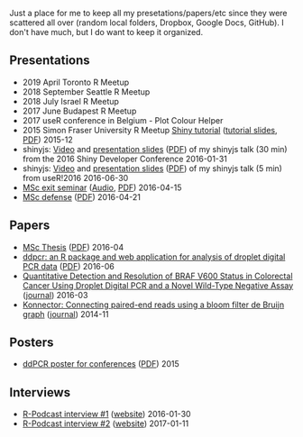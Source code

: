 Just a place for me to keep all my presetations/papers/etc since they were scattered all over (random local folders, Dropbox, Google Docs, GitHub). I don't have much, but I do want to keep it organized.

## Presentations

- 2019 April Toronto R Meetup
- 2018 September Seattle R Meetup
- 2018 July Israel R Meetup
- 2017 June Budapest R Meetup
- 2017 useR conference in Belgium - Plot Colour Helper
- 2015 Simon Fraser University R Meetup [Shiny tutorial](http://deanattali.com/blog/building-shiny-apps-tutorial/) ([tutorial slides](http://bit.ly/shiny-tutorial-slides), [PDF](./2015-12_Building-Shiny-apps-tutorial.pdf)) 2015-12
- shinyjs: [Video](http://deanattali.com/shinyjs-shinydevcon-2016/) and [presentation slides](http://bit.ly/shinyjs-slides) ([PDF](./2016-01-31_shinyjs-shiny-devcon.pdf)) of my shinyjs talk (30 min) from the 2016 Shiny Developer Conference 2016-01-31
- shinyjs: [Video](http://deanattali.com/shinyjs-user-2016/) and [presentation slides](http://bit.ly/shinyjs-slides-useR2016) ([PDF](./2016-06-30_shinyjs-user2016.pdf)) of my shinyjs talk (5 min) from useR!2016 2016-06-30
- [MSc exit seminar](http://bit.ly/msc-exit-seminar) ([Audio](./2016-04-15_MSc-exit-seminar.mp3), [PDF](./2016-04-15_MSc-exit-seminar.pdf)) 2016-04-15
- [MSc defense](http://bit.ly/msc-defense) ([PDF](./2016-04-21_MSc-defense.pdf)) 2016-04-21


## Papers

- [MSc Thesis](http://hdl.handle.net/2429/57928) ([PDF](./2016-04_MSc-thesis.pdf)) 2016-04
- [ddpcr: an R package and web application for analysis of droplet digital PCR data](http://bit.ly/ddpcr-package-paper) ([PDF](./2016-06_ddpcr-paper.pdf)) 2016-06 
- [Quantitative Detection and Resolution of BRAF V600 Status in Colorectal Cancer Using Droplet Digital PCR and a Novel Wild-Type Negative Assay](./2016-03_braf-v600-paper.pdf) ([journal](http://jmd.amjpathol.org/article/S1525-1578(15)00262-7/abstract)) 2016-03
- [Konnector: Connecting paired-end reads using a bloom filter de Bruijn graph](./2014-11_Konnector_paper.pdf) ([journal](http://ieeexplore.ieee.org/xpl/articleDetails.jsp?arnumber=6999126)) 2014-11

## Posters

- [ddPCR poster for conferences](http://bit.ly/ddpcr-braf-poster) ([PDF](./2015_ddpcr-braf-poster.pdf)) 2015

## Interviews

- [R-Podcast interview #1](./2016-01-30_rpodcast-interview.mp3) ([website](https://r-podcast.org/posts/the-r-podcast-episode-16-interview-with-dean-attali.html)) 2016-01-30
- [R-Podcast interview #2](./2017-01-11_rpodcast-interview-2.mp3) ([website](https://www.r-podcast.org/posts/the-r-podcast-episode-19-talking-shiny-at-rstudio-conf-with-barbara-borges-and-dean-attali.html#)) 2017-01-11
